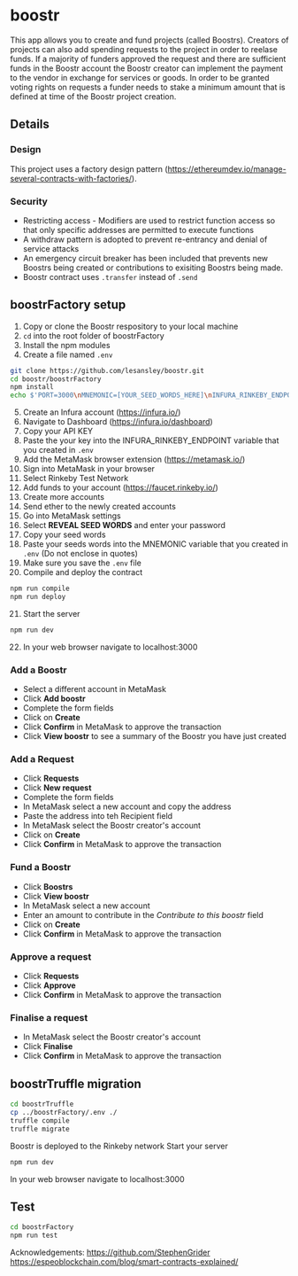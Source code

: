 # boostr
This app allows you to create and fund projects (called Boostrs). Creators of projects can also add spending requests to the project in order to reelase funds. If a majority of funders approved the request and there are sufficient funds in the Boostr account the Boostr creator can implement the payment to the vendor in exchange for services or goods. In order to be granted voting rights on requests a funder needs to stake a minimum amount that is defined at time of the Boostr project creation.

## Details
### Design
This project uses a factory design pattern (https://ethereumdev.io/manage-several-contracts-with-factories/).

### Security
- Restricting access - Modifiers are used to restrict function access so that only specific addresses are permitted to execute functions
- A withdraw pattern is adopted to prevent re-entrancy and denial of service attacks
- An emergency circuit breaker has been included that prevents new Boostrs being created or contributions to exisiting Boostrs being made.
- Boostr contract uses `.transfer` instead of `.send`

## boostrFactory setup
1. Copy or clone the Boostr respository to your local machine
2. `cd` into the root folder of boostrFactory
3. Install the npm modules
4. Create a file named `.env`
```bash
git clone https://github.com/lesansley/boostr.git
cd boostr/boostrFactory
npm install
echo $'PORT=3000\nMNEMONIC=[YOUR_SEED_WORDS_HERE]\nINFURA_RINKEBY_ENDPOINT=https://rinkeby.infura.io/v3/[YOUR_API_KEY_HERE]' >.env
```
5. Create an Infura account (https://infura.io/)
6. Navigate to Dashboard (https://infura.io/dashboard)
7. Copy your API KEY
8. Paste the your key into the INFURA_RINKEBY_ENDPOINT variable that you created in `.env`
9. Add the MetaMask browser extension (https://metamask.io/)
10. Sign into MetaMask in your browser
11. Select Rinkeby Test Network
12. Add funds to your account (https://faucet.rinkeby.io/)
13. Create more accounts
14. Send ether to the newly created accounts
15. Go into MetaMask settings
16. Select __REVEAL SEED WORDS__ and enter your password
17. Copy your seed words
18. Paste your seeds words into the MNEMONIC variable that you created in `.env` (Do not enclose in quotes)
19. Make sure you save the `.env` file
20. Compile and deploy the contract
```bash
npm run compile
npm run deploy
```
21. Start the server
```bash
npm run dev
```
22. In your web browser navigate to localhost:3000

### Add a Boostr
- Select a different account in MetaMask
- Click __Add boostr__
- Complete the form fields
- Click on __Create__
- Click __Confirm__ in MetaMask to approve the transaction
- Click __View boostr__ to see a summary of the Boostr you have just created

### Add a Request
- Click __Requests__
- Click __New request__
- Complete the form fields
- In MetaMask select a new account and copy the address
- Paste the address into teh Recipient field
- In MetaMask select the Boostr creator's account
- Click on __Create__
- Click __Confirm__ in MetaMask to approve the transaction

### Fund a Boostr
- Click __Boostrs__
- Click __View boostr__
- In MetaMask select a new account
- Enter an amount to contribute in the _Contribute to this boostr_ field
- Click on __Create__
- Click __Confirm__ in MetaMask to approve the transaction

### Approve a request
- Click __Requests__
- Click __Approve__
- Click __Confirm__ in MetaMask to approve the transaction

### Finalise a request
- In MetaMask select the Boostr creator's account
- Click __Finalise__
- Click __Confirm__ in MetaMask to approve the transaction

## boostrTruffle migration
```bash
cd boostrTruffle
cp ../boostrFactory/.env ./
truffle compile
truffle migrate
```
Boostr is deployed to the Rinkeby network
Start your server
```bash
npm run dev
```
In your web browser navigate to localhost:3000

## Test
```bash
cd boostrFactory
npm run test
```
Acknowledgements: 
https://github.com/StephenGrider
https://espeoblockchain.com/blog/smart-contracts-explained/
